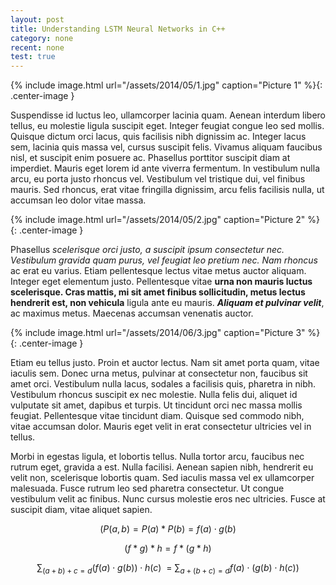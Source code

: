 ```yaml
---
layout: post
title: Understanding LSTM Neural Networks in C++
category: none
recent: none
test: true
---
```


{% include image.html url="/assets/2014/05/1.jpg" caption="Picture 1" %}{: .center-image }

Suspendisse id luctus leo, ullamcorper lacinia quam. Aenean interdum libero tellus, eu molestie ligula suscipit eget. Integer feugiat congue leo sed mollis. Quisque dictum orci lacus, quis facilisis nibh dignissim ac. Integer lacus sem, lacinia quis massa vel, cursus suscipit felis. Vivamus aliquam faucibus nisl, et suscipit enim posuere ac. Phasellus porttitor suscipit diam at imperdiet. Mauris eget lorem id ante viverra fermentum. In vestibulum nulla arcu, eu porta justo rhoncus vel. Vestibulum vel tristique dui, vel finibus mauris. Sed rhoncus, erat vitae fringilla dignissim, arcu felis facilisis nulla, ut accumsan leo dolor vitae massa.

{% include image.html url="/assets/2014/05/2.jpg" caption="Picture 2" %}{: .center-image }

Phasellus <em>scelerisque orci justo, a suscipit ipsum consectetur nec. Vestibulum gravida quam purus, vel feugiat leo pretium nec. Nam rhoncus</em> ac erat eu varius. Etiam pellentesque lectus vitae metus auctor aliquam. Integer eget elementum justo. Pellentesque vitae <strong>urna non mauris luctus scelerisque. Cras mattis, mi sit amet finibus sollicitudin, metus lectus hendrerit est, non vehicula</strong> ligula ante eu mauris. <strong><em>Aliquam et pulvinar velit</em></strong>, ac maximus metus. Maecenas accumsan venenatis auctor.

{% include image.html url="/assets/2014/06/3.jpg" caption="Picture 3" %}{: .center-image }

Etiam eu tellus justo. Proin et auctor lectus. Nam sit amet porta quam, vitae iaculis sem. Donec urna metus, pulvinar at consectetur non, faucibus sit amet orci. Vestibulum nulla lacus, sodales a facilisis quis, pharetra in nibh. Vestibulum rhoncus suscipit ex nec molestie. Nulla felis dui, aliquet id vulputate sit amet, dapibus et turpis. Ut tincidunt orci nec massa mollis feugiat. Pellentesque vitae tincidunt diam. Quisque sed commodo nibh, vitae accumsan dolor. Mauris eget velit in erat consectetur ultricies vel in tellus.

Morbi in egestas ligula, et lobortis tellus. Nulla tortor arcu, faucibus nec rutrum eget, gravida a est. Nulla facilisi. Aenean sapien nibh, hendrerit eu velit non, scelerisque lobortis quam. Sed iaculis massa vel ex ullamcorper malesuada. Fusce rutrum leo sed pharetra consectetur. Ut congue vestibulum velit ac finibus. Nunc cursus molestie eros nec ultricies. Fusce at suscipit diam, vitae aliquet sapien.

$$(P(a,b) = P(a) * P(b) = f(a) \cdot g(b)$$

$$(f\ast g)\ast h = f\ast (g\ast h)$$

$$\sum_{(a+b)+c=d} (f(a) \cdot g(b)) \cdot h(c) ~~=~ \sum_{a+(b+c)=d} f(a) \cdot (g(b) \cdot h(c))$$
